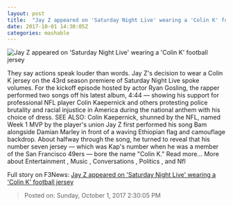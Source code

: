 ```yaml
---
layout: post
title:  "Jay Z appeared on 'Saturday Night Live' wearing a 'Colin K' football jersey"
date: 2017-10-01 14:30:05Z
categories: mashable
---
```


![Jay Z appeared on 'Saturday Night Live' wearing a 'Colin K' football jersey](https://i.amz.mshcdn.com/EmmN9IPw7VlABJbJ-BeIabULDbE=/1200x630/2017%2F10%2F01%2Fb6%2Fbd7fb3a27cd542f28ddf0ca8571776e7.29425.jpg)

They say actions speak louder than words. Jay Z's decision to wear a Colin K jersey on the 43rd season premiere of Saturday Night Live spoke volumes. For the kickoff episode hosted by actor Ryan Gosling, the rapper performed two songs off his latest album, 4:44 — showing his support for professional NFL player Colin Kaepernick and others protesting police brutality and racial injustice in America during the national anthem with his choice of dress. SEE ALSO: Colin Kaepernick, shunned by the NFL, named Week 1 MVP by the player's union Jay Z first performed his song Bam alongside Damian Marley in front of a waving Ethiopian flag and camouflage backdrop. About halfway through the song, he turned to reveal that his number seven jersey — which was Kap's number when he was a member of the San Francisco 49ers — bore the name "Colin K." Read more... More about Entertainment , Music , Conversations , Politics , and Nfl


Full story on F3News: [Jay Z appeared on 'Saturday Night Live' wearing a 'Colin K' football jersey](http://www.f3nws.com/n/cbYnME)

> Posted on: Sunday, October 1, 2017 2:30:05 PM
